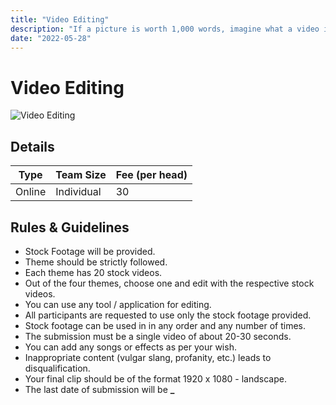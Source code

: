 ```yaml
---
title: "Video Editing"
description: "If a picture is worth 1,000 words, imagine what a video is worth!"
date: "2022-05-28"
---
```


# Video Editing

<img src="/posters/31.png" alt="Video Editing" class="w-full lg:w-96 mx-auto object-cover" />

## Details

| Type   | Team Size  | Fee (per head) |
| ------ | ---------- | -------------- |
| Online | Individual | 30             |

## Rules & Guidelines

-   Stock Footage will be provided.
-   Theme should be strictly followed.
-   Each theme has 20 stock videos.
-   Out of the four themes, choose one and edit with the respective stock videos.
-   You can use any tool / application for editing.
-   All participants are requested to use only the stock footage provided.
-   Stock footage can be used in in any order and any number of times.
-   The submission must be a single video of about 20-30 seconds.
-   You can add any songs or effects as per your wish.
-   Inappropriate content (vulgar slang, profanity, etc.) leads to disqualification.
-   Your final clip should be of the format 1920 x 1080 - landscape.
-   The last date of submission will be **\_**

